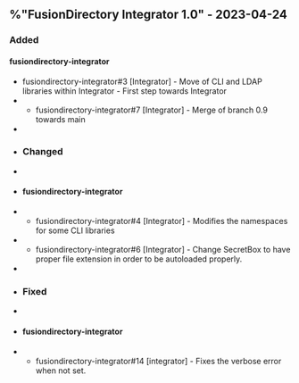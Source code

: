 ## %"FusionDirectory Integrator 1.0" - 2023-04-24

### Added

#### fusiondirectory-integrator
- fusiondirectory-integrator#3 [Integrator] - Move of CLI and LDAP libraries within Integrator - First step towards Integrator
- - fusiondirectory-integrator#7 [Integrator] - Merge of branch 0.9 towards main
-
- ### Changed
-
- #### fusiondirectory-integrator
- - fusiondirectory-integrator#4 [Integrator] - Modifies the namespaces for some CLI libraries
- - fusiondirectory-integrator#6 [Integrator] - Change SecretBox to have proper file extension in order to be autoloaded properly.
-
- ### Fixed
-
- #### fusiondirectory-integrator
- - fusiondirectory-integrator#14 [integrator] - Fixes the verbose error when not set.
